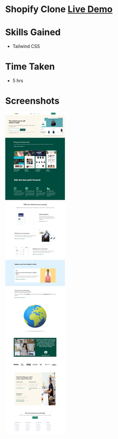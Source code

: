 # Shopify Clone [Live Demo](https://ramesh-shopify-clone.netlify.app/)


# Skills Gained
- Tailwind CSS
# Time Taken
- 5 hrs
# Screenshots
![Screenshot](./screenshot/screencapture-127-0-0-1-5500-index-html-2022-08-18-20_56_18.png)